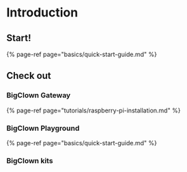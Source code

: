 # Introduction

## Start!

{% page-ref page="basics/quick-start-guide.md" %}

## Check out

### BigClown Gateway

{% page-ref page="tutorials/raspberry-pi-installation.md" %}

### BigClown Playground

{% page-ref page="basics/quick-start-guide.md" %}

### BigClown kits

